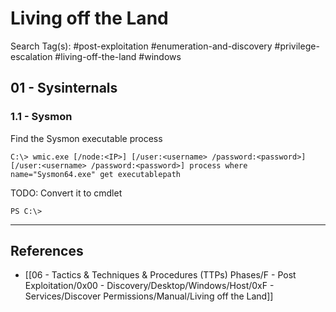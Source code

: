 # Living off the Land

Search Tag(s): #post-exploitation #enumeration-and-discovery #privilege-escalation #living-off-the-land #windows

## 01 - Sysinternals

### 1.1 - Sysmon

Find the Sysmon executable process

```
C:\> wmic.exe [/node:<IP>] [/user:<username> /password:<password>] [/user:<username> /password:<password>] process where name="Sysmon64.exe" get executablepath
```

TODO: Convert it to cmdlet

```
PS C:\>
```

---
## References

- [[06 - Tactics & Techniques & Procedures (TTPs) Phases/F - Post Exploitation/0x00 - Discovery/Desktop/Windows/Host/0xF - Services/Discover Permissions/Manual/Living off the Land]]